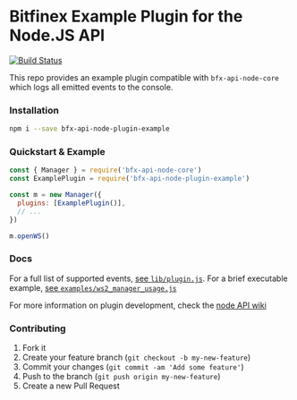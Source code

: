 # Bitfinex Example Plugin for the Node.JS API

[![Build Status](https://travis-ci.org/bitfinexcom/bfx-api-node-plugin-example.svg?branch=master)](https://travis-ci.org/bitfinexcom/bfx-api-node-plugin-example)

This repo provides an example plugin compatible with `bfx-api-node-core` which logs all emitted events to the console. 

### Installation

```bash
npm i --save bfx-api-node-plugin-example
```

### Quickstart & Example
```js
const { Manager } = require('bfx-api-node-core')
const ExamplePlugin = require('bfx-api-node-plugin-example')

const m = new Manager({
  plugins: [ExamplePlugin()],
  // ...
})

m.openWS()
```

### Docs

For a full list of supported events, [see `lib/plugin.js`](/lib/plugin.js).
For a brief executable example, [see `examples/ws2_manager_usage.js`](/examples/ws2_manager_usage.js)

For more information on plugin development, check the [node API wiki](https://github.com/bitfinexcom/bitfinex-api-node/wiki)

### Contributing

1. Fork it
2. Create your feature branch (`git checkout -b my-new-feature`)
3. Commit your changes (`git commit -am 'Add some feature'`)
4. Push to the branch (`git push origin my-new-feature`)
5. Create a new Pull Request
